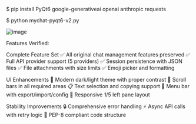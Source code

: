 $ pip install PyQt6 google-generativeai openai anthropic requests

$ python mychat-pyqt6-v2.py

![image](https://github.com/user-attachments/assets/f75dc284-35a7-4dbe-a470-8f0a8b8019e8)


Features Verified:

Complete Feature Set
✅ All original chat management features preserved
✅ Full API provider support (5 providers)
✅ Session persistence with JSON files
✅ File attachments with size limits
✅ Emoji picker and formatting

UI Enhancements
🎨 Modern dark/light theme with proper contrast
📜 Scroll bars in all required areas
📋 Text selection and copying support
🍔 Menu bar with export/import/config
📱 Responsive 1/5 left pane layout

Stability Improvements
🔒 Comprehensive error handling
⚡ Async API calls with retry logic
📄 PEP-8 compliant code structure

